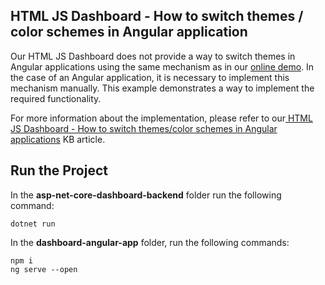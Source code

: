 ## HTML JS Dashboard - How to switch themes / color schemes in Angular application

Our HTML JS Dashboard does not provide a way to switch themes in Angular applications using the same mechanism as in our [online demo](https://demos.devexpress.com/Dashboard/). In the case of an Angular application, it is necessary to implement this mechanism manually. This example demonstrates a way to implement the required functionality.

For more information about the implementation, please refer to our[ HTML JS Dashboard - How to switch themes/color schemes in Angular applications](https://www.devexpress.com/Support/Center/Question/Details/T741077/html-js-dashboard-how-to-switch-themes-color-schemes-in-angular-applications) KB article.

## Run the Project

In the **asp-net-core-dashboard-backend** folder run the following command:

```
dotnet run
```

In the **dashboard-angular-app** folder, run the following commands:

```
npm i
ng serve --open
```
